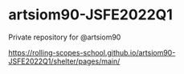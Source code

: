 # artsiom90-JSFE2022Q1
Private repository for @artsiom90

https://rolling-scopes-school.github.io/artsiom90-JSFE2022Q1/shelter/pages/main/
